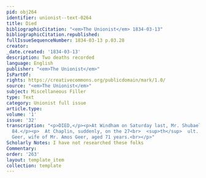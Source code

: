 ```yaml
---
pid: obj264
identifier: unionist--text-0264
title: Died
bibliographicCitation: "<em>The Unionist</em> 1834-03-13"
bibliographicCitation.republished: 
fullIssueSequenceNumber: 1834-03-13 p.03.28
creator: 
_date.created: '1834-03-13'
description: Two deaths recorded
language: English
publisher: "<em>The Unionist</em>"
IsPartOf: 
rights: https://creativecommons.org/publicdomain/mark/1.0/
source: "<em>The Unionist</em>"
subject: Miscellaneous Filler
type: Text
category: Unionist full issue
article.type: 
volume: '1'
issue: '32'
transcription: "<p>DIED,</p><p>At Windham on Saturday last, Mr. Shubael Fitch, aged
  84.</p><p>  At Chaplin, suddenly, on the 27<br>  <sup>th</sup>  ult. Mrs. Freelove
  Geer, wife of Mr. Amos Geer, aged 71 years.<br></p>"
Scholarly Notes: I have not researched these folks
Commentary: 
order: '263'
layout: template_item
collection: template
---
```

